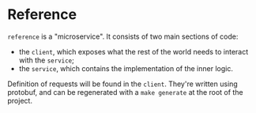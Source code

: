 # Reference
`reference` is a "microservice". It consists of two main  sections of code:
- the `client`, which exposes what the rest of the world needs to interact 
  with the `service`;
- the `service`, which contains the implementation of the inner logic.

Definition of requests will be found in the `client`. They're written using 
protobuf, and can be regenerated with a `make generate` at the root of the 
project.